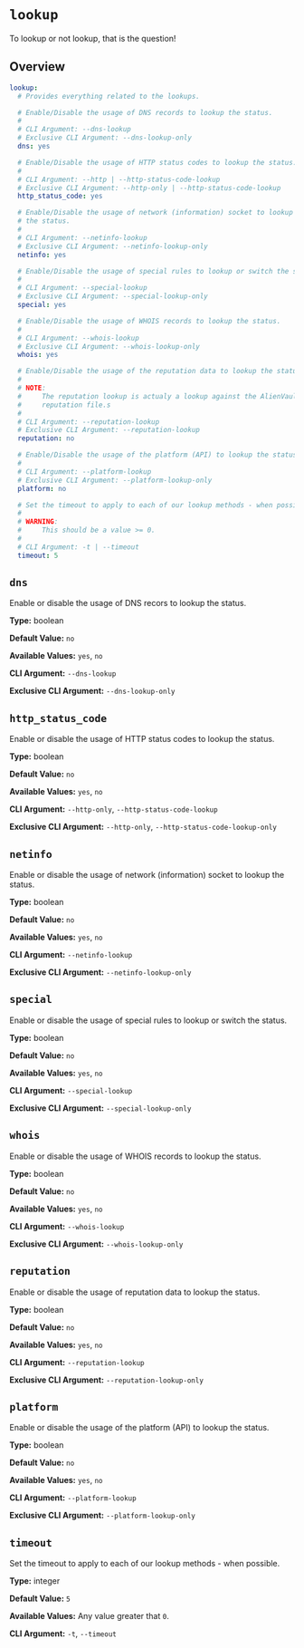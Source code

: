 # `lookup`

To lookup or not lookup, that is the question!

## Overview

```yaml title=".PyFunceble.overwrite.yaml"
lookup:
  # Provides everything related to the lookups.

  # Enable/Disable the usage of DNS records to lookup the status.
  #
  # CLI Argument: --dns-lookup
  # Exclusive CLI Argument: --dns-lookup-only
  dns: yes

  # Enable/Disable the usage of HTTP status codes to lookup the status.
  #
  # CLI Argument: --http | --http-status-code-lookup
  # Exclusive CLI Argument: --http-only | --http-status-code-lookup
  http_status_code: yes

  # Enable/Disable the usage of network (information) socket to lookup
  # the status.
  #
  # CLI Argument: --netinfo-lookup
  # Exclusive CLI Argument: --netinfo-lookup-only
  netinfo: yes

  # Enable/Disable the usage of special rules to lookup or switch the status.
  #
  # CLI Argument: --special-lookup
  # Exclusive CLI Argument: --special-lookup-only
  special: yes

  # Enable/Disable the usage of WHOIS records to lookup the status.
  #
  # CLI Argument: --whois-lookup
  # Exclusive CLI Argument: --whois-lookup-only
  whois: yes

  # Enable/Disable the usage of the reputation data to lookup the status.
  #
  # NOTE:
  #     The reputation lookup is actualy a lookup against the AlienVault IPv4
  #     reputation file.s
  #
  # CLI Argument: --reputation-lookup
  # Exclusive CLI Argument: --reputation-lookup
  reputation: no

  # Enable/Disable the usage of the platform (API) to lookup the status.
  #
  # CLI Argument: --platform-lookup
  # Exclusive CLI Argument: --platform-lookup-only
  platform: no

  # Set the timeout to apply to each of our lookup methods - when possible.
  #
  # WARNING:
  #     This should be a value >= 0.
  #
  # CLI Argument: -t | --timeout
  timeout: 5
```

## `dns`

Enable or disable the usage of DNS recors to lookup the status.

**Type:** boolean

**Default Value:** `no`

**Available Values:** `yes`, `no`

**CLI Argument:** `--dns-lookup`

**Exclusive CLI Argument:** `--dns-lookup-only`

## `http_status_code`

Enable or disable the usage of HTTP status codes to lookup the status.

**Type:** boolean

**Default Value:** `no`

**Available Values:** `yes`, `no`

**CLI Argument:** `--http-only`, `--http-status-code-lookup`

**Exclusive CLI Argument:** `--http-only`, `--http-status-code-lookup-only`

## `netinfo`

Enable or disable the usage of network (information) socket to lookup the
status.

**Type:** boolean

**Default Value:** `no`

**Available Values:** `yes`, `no`

**CLI Argument:** `--netinfo-lookup`

**Exclusive CLI Argument:** `--netinfo-lookup-only`

## `special`

Enable or disable the usage of special rules to lookup or switch the status.

**Type:** boolean

**Default Value:** `no`

**Available Values:** `yes`, `no`

**CLI Argument:** `--special-lookup`

**Exclusive CLI Argument:** `--special-lookup-only`

## `whois`

Enable or disable the usage of WHOIS records to lookup the status.

**Type:** boolean

**Default Value:** `no`

**Available Values:** `yes`, `no`

**CLI Argument:** `--whois-lookup`

**Exclusive CLI Argument:** `--whois-lookup-only`

## `reputation`

Enable or disable the usage of reputation data to lookup the status.

**Type:** boolean

**Default Value:** `no`

**Available Values:** `yes`, `no`

**CLI Argument:** `--reputation-lookup`

**Exclusive CLI Argument:** `--reputation-lookup-only`

## `platform`

Enable or disable the usage of the platform (API) to lookup the status.

**Type:** boolean

**Default Value:** `no`

**Available Values:** `yes`, `no`

**CLI Argument:** `--platform-lookup`

**Exclusive CLI Argument:** `--platform-lookup-only`

## `timeout`

Set the timeout to apply to each of our lookup methods - when possible.

**Type:** integer

**Default Value:** `5`

**Available Values:** Any value greater that `0`.

**CLI Argument:** `-t`, `--timeout`
